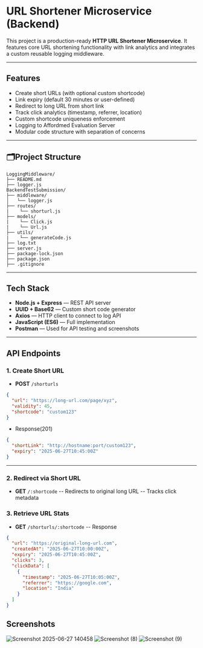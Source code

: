 # URL Shortener Microservice (Backend)

This project is a production-ready **HTTP URL Shortener Microservice**. It features core URL shortening functionality with link analytics and integrates a custom reusable logging middleware.

---

## Features

- Create short URLs (with optional custom shortcode)
- Link expiry (default 30 minutes or user-defined)
- Redirect to long URL from short link
- Track click analytics (timestamp, referrer, location)
- Custom shortcode uniqueness enforcement
- Logging to Affordmed Evaluation Server
- Modular code structure with separation of concerns

---

## 🗂Project Structure
```
LoggingMiddleware/
├── README.md
├── logger.js
BackendTestSubmission/
├── middleware/
│   └── logger.js   
├── routes/
|    └── shorturl.js
├── models/
|    └── Click.js
|    └── Url.js
├── utils/
|    └── generateCode.js
├── log.txt
├── server.js
├── package-lock.json
├── package.json
├── .gitignore
```

---

## Tech Stack

- **Node.js + Express** — REST API server
- **UUID + Base62** — Custom short code generator
- **Axios** — HTTP client to connect to log API
- **JavaScript (ES6)** — Full implementation
- **Postman** — Used for API testing and screenshots

---

## API Endpoints

### 1. Create Short URL

- **POST** `/shorturls`
```json
{
  "url": "https://long-url.com/page/xyz",
  "validity": 45,
  "shortcode": "custom123"
}
```
- Response(201)
```json
{
  "shortLink": "http://hostname:port/custom123",
  "expiry": "2025-06-27T10:45:00Z"
}
```
---

### 2. Redirect via Short URL

- **GET** `/:shortcode`
-- Redirects to original long URL
-- Tracks click metadata

### 3. Retrieve URL Stats
- **GET** `/shorturls/:shortcode`
-- Response 
```json
{
  "url": "https://original-long-url.com",
  "createdAt": "2025-06-27T10:00:00Z",
  "expiry": "2025-06-27T10:45:00Z",
  "clicks": 3,
  "clickData": [
    {
      "timestamp": "2025-06-27T10:05:00Z",
      "referrer": "https://google.com",
      "location": "India"
    }
  ]
}
```


## Screenshots
![Screenshot 2025-06-27 140458](https://github.com/user-attachments/assets/00216f66-e95e-4d03-9a11-b7a00c9452aa)
![Screenshot (8)](https://github.com/user-attachments/assets/0073a1f5-8f41-48ea-95e2-12e53ece41a5)
![Screenshot (9)](https://github.com/user-attachments/assets/abe6bd75-dc37-4b7a-a313-effb46e75659)
